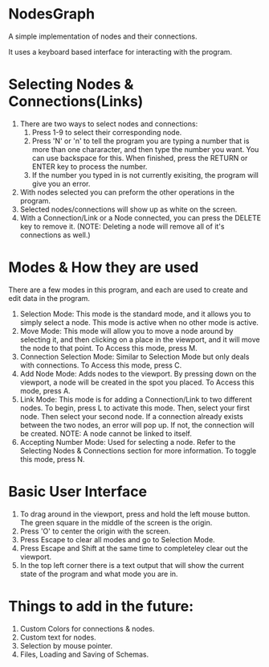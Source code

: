 # NodesGraph
A simple implementation of nodes and their connections.

It uses a keyboard based interface for interacting with the program.

# Selecting Nodes & Connections(Links)
1. There are two ways to select nodes and connections:
   1. Press 1-9 to select their corresponding node.
   2. Press 'N' or 'n' to tell the program you are typing a number that is more than one chararacter, and then type the number you want. You can use backspace for this. When finished, press the RETURN or ENTER key to process the number.
   3. If the number you typed in is not currently exisiting, the program will give you an error.
2. With nodes selected you can preform the other operations in the program.
3. Selected nodes/connections will show up as white on the screen.
4. With a Connection/Link or a Node connected, you can press the DELETE key to remove it. (NOTE: Deleting a node will remove all of it's connections as well.)

# Modes & How they are used
There are a few modes in this program, and each are used to create and edit data in the program.

1. Selection Mode: This mode is the standard mode, and it allows you to simply select a node. This mode is active when no other mode is active.
2. Move Mode: This mode will allow you to move a node around by selecting it, and then clicking on a place in the viewport, and it will move the node to that point. To Access this mode, press M.
3. Connection Selection Mode: Similar to Selection Mode but only deals with connections. To Access this mode, press C.
4. Add Node Mode: Adds nodes to the viewport. By pressing down on the viewport, a node will be created in the spot you placed. To Access this mode, press A.
5. Link Mode: This mode is for adding a Connection/Link to two different nodes. To begin, press L to activate this mode. Then, select your first node. Then select your second node. If a connection already exists between the two nodes, an error will pop up. If not, the connection will be created. NOTE: A node cannot be linked to itself.
6. Accepting Number Mode: Used for selecting a node. Refer to the Selecting Nodes & Connections section for more information. To toggle this mode, press N.

# Basic User Interface
1. To drag around in the viewport, press and hold the left mouse button. The green square in the middle of the screen is the origin.
2. Press 'O' to center the origin with the screen.
3. Press Escape to clear all modes and go to Selection Mode.
4. Press Escape and Shift at the same time to completeley clear out the viewport.
5. In the top left corner there is a text output that will show the current state of the program and what mode you are in.

# Things to add in the future:
1. Custom Colors for connections & nodes.
2. Custom text for nodes.
3. Selection by mouse pointer.
4. Files, Loading and Saving of Schemas.
